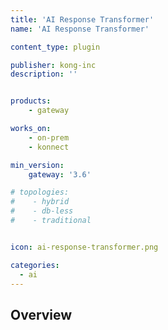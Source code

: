 ```yaml
---
title: 'AI Response Transformer'
name: 'AI Response Transformer'

content_type: plugin

publisher: kong-inc
description: ''


products:
    - gateway

works_on:
    - on-prem
    - konnect

min_version:
    gateway: '3.6'

# topologies:
#    - hybrid
#    - db-less
#    - traditional


icon: ai-response-transformer.png

categories:
  - ai
---
```


## Overview
